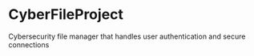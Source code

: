 # CyberFileProject
Cybersecurity file manager that handles user authentication and secure connections
